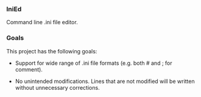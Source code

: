 ### IniEd ###

Command line .ini file editor.


### Goals ###

This project has the following goals:

* Support for wide range of .ini file formats (e.g. both # and ; for comment).

* No unintended modifications. Lines that are not modified will be written
  without unnecessary corrections.
